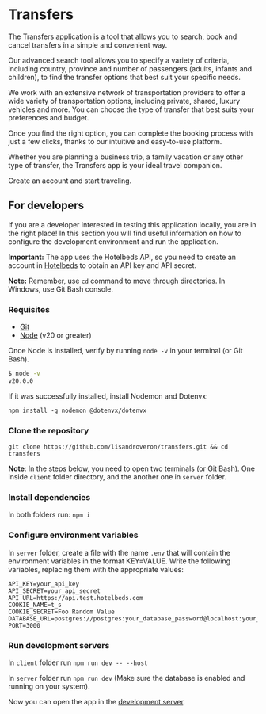 # Transfers

The Transfers application is a tool that allows you to search, book and cancel transfers in a simple and convenient way.

Our advanced search tool allows you to specify a variety of criteria, including country, province and number of passengers (adults, infants and children), to find the transfer options that best suit your specific needs.

We work with an extensive network of transportation providers to offer a wide variety of transportation options, including private, shared, luxury vehicles and more. You can choose the type of transfer that best suits your preferences and budget.

Once you find the right option, you can complete the booking process with just a few clicks, thanks to our intuitive and easy-to-use platform.

Whether you are planning a business trip, a family vacation or any other type of transfer, the Transfers app is your ideal travel companion.

Create an account and start traveling.

## For developers
If you are a developer interested in testing this application locally, you are in the right place! In this section you will find useful information on how to configure the development environment and run the application.

**Important:** The app uses the Hotelbeds API, so you need to create an account in [Hotelbeds](https://developer.hotelbeds.com/) to obtain an API key and API secret.

**Note:** Remember, use `cd` command to move through directories. In Windows, use Git Bash console.

### Requisites

- [Git](https://git-scm.com/downloads)
- [Node](https://nodejs.org/en/download) (v20 or greater)

Once Node is installed, verify by running `node -v` in your terminal (or Git Bash).

```bash
$ node -v
v20.0.0
```

If it was successfully installed, install Nodemon and Dotenvx:

`npm install -g nodemon @dotenvx/dotenvx`

### Clone the repository

`git clone https://github.com/lisandroveron/transfers.git && cd transfers`

**Note**: In the steps below, you need to open two terminals (or Git Bash). One inside `client` folder directory, and the another one in `server` folder.

### Install dependencies

In both folders run: `npm i`

### Configure environment variables

In `server` folder, create a file with the name `.env` that will contain the environment variables in the format KEY=VALUE. Write the following variables, replacing them with the appropriate values:
```plaintext
API_KEY=your_api_key
API_SECRET=your_api_secret
API_URL=https://api.test.hotelbeds.com
COOKIE_NAME=t_s
COOKIE_SECRET=Foo Random Value
DATABASE_URL=postgres://postgres:your_database_password@localhost:your_postgresql_port/transfers_test
PORT=3000
```

### Run development servers

In `client` folder run `npm run dev -- --host`

In `server` folder run `npm run dev` (Make sure the database is enabled and running on your system).

Now you can open the app in the [development server](http://localhost:5173).
